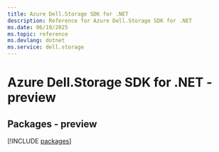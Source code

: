 ```yaml
---
title: Azure Dell.Storage SDK for .NET
description: Reference for Azure Dell.Storage SDK for .NET
ms.date: 06/19/2025
ms.topic: reference
ms.devlang: dotnet
ms.service: dell.storage
---
```

# Azure Dell.Storage SDK for .NET - preview
## Packages - preview
[!INCLUDE [packages](dell.storage-index.md)]